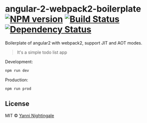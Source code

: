 # angular-2-webpack2-boilerplate [![NPM version][npm-image]][npm-url] [![Build Status][travis-image]][travis-url] [![Dependency Status][daviddm-image]][daviddm-url]

Boilerplate of angular2 with webpack2, support JIT and AOT modes.

>It's a simple todo list app


Development:

```sh
npm run dev
```

Production:

```sh
npm run prod
```

## License

MIT © [Yanni Nightingale](http://yanni4night.com)

[npm-image]: https://badge.fury.io/js/angular2-webpack2-boilerplate.svg
[npm-url]: https://npmjs.org/package/angular2-webpack2-boilerplate
[travis-image]: https://travis-ci.org/yanni4night/angular2-webpack2-boilerplate.svg?branch=master
[travis-url]: https://travis-ci.org/yanni4night/angular2-webpack2-boilerplate
[daviddm-image]: https://david-dm.org/yanni4night/angular-2-webpack2-boilerplate.svg?theme=shields.io
[daviddm-url]: https://david-dm.org/yanni4night/angular2-webpack2-boilerplate
